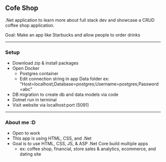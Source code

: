 
## Cofe Shop

.Net application to learn more about full stack dev and showcase a CRUD coffee shop application.

Goal: Make an app like Starbucks and allow people to order drinks

---

### Setup
- Download zip & install packages
- Open Docker
  - Postgres container
  - Edit connection string in app Data folder ex: "Host=localhost;Database=postgres;Username=postgres;Password=abc"
- DB migration to create db and data models via code
- Dotnet run in terminal
- Visit website via localhost:port (5091)

--- 

### About me :D
- Open to work
- This app is using HTML, CSS, and .Net
- Goal is to use HTML, CSS, JS, & ASP .Net Core build multiple apps
  - ex: coffee shop, financial, store sales & analytics, ecommerce, and dating site